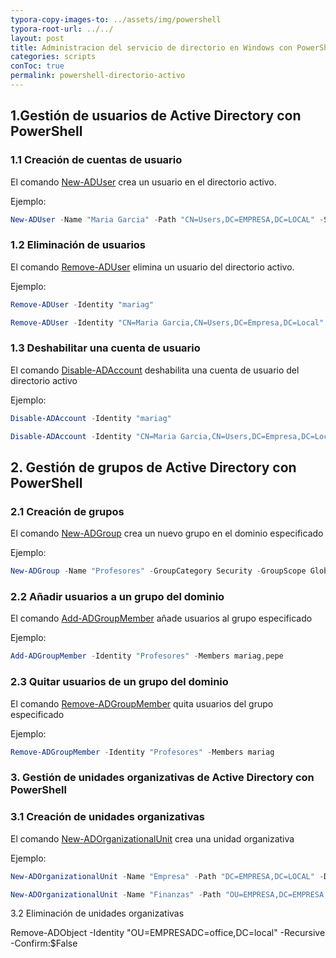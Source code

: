 ```yaml
---
typora-copy-images-to: ../assets/img/powershell
typora-root-url: ../../
layout: post
title: Administracion del servicio de directorio en Windows con PowerShell
categories: scripts
conToc: true
permalink: powershell-directorio-activo
---
```


## 1.Gestión de usuarios de Active Directory con PowerShell 

### 1.1 Creación de cuentas de usuario 

El comando [New-ADUser](https://docs.microsoft.com/en-us/previous-versions/windows/it-pro/windows-server-2008-R2-and-2008/ee617253(v=technet.10)?redirectedfrom=MSDN) crea un usuario en el directorio activo.

Ejemplo:

```powershell
New-ADUser -Name "Maria Garcia" -Path "CN=Users,DC=EMPRESA,DC=LOCAL" -SamAccountName "mariag" -UserPrincipalName "mariap@EMPRESA.LOCAL" -AccountPassword (ConvertTo-SecureString "aso2023." -AsPlainText -Force) -GivenName "Maria" -Surname "Garcia" -ChangePasswordAtLogon $true -Enabled $true
```

### 1.2 Eliminación de usuarios

El comando [Remove-ADUser](https://docs.microsoft.com/en-us/powershell/module/addsadministration/remove-aduser?view=win10-ps) elimina un usuario del directorio activo.

Ejemplo:

```powershell
Remove-ADUser -Identity "mariag"
```

```powershell
Remove-ADUser -Identity "CN=Maria Garcia,CN=Users,DC=Empresa,DC=Local" 
```



### 1.3 Deshabilitar una cuenta de usuario

El comando [Disable-ADAccount](https://docs.microsoft.com/en-us/powershell/module/addsadministration/disable-adaccount?view=win10-ps) deshabilita una cuenta de usuario del directorio activo

Ejemplo:

```powershell
Disable-ADAccount -Identity "mariag" 
```

```powershell
Disable-ADAccount -Identity "CN=Maria Garcia,CN=Users,DC=Empresa,DC=Local" 
```



## 2. Gestión de grupos de Active Directory con PowerShell

### 2.1 Creación de grupos

El comando [New-ADGroup](https://docs.microsoft.com/en-us/powershell/module/addsadministration/new-adgroup?view=win10-ps) crea un nuevo grupo en el dominio especificado

Ejemplo:

```powershell
New-ADGroup -Name "Profesores" -GroupCategory Security -GroupScope Global -Path "CN=Users,DC=EMPRESA,DC=LOCAL"
```

### 2.2 Añadir usuarios a un grupo del dominio

El comando [Add-ADGroupMember](https://docs.microsoft.com/en-us/powershell/module/addsadministration/add-adgroupmember?view=win10-ps) añade usuarios al grupo especificado

Ejemplo:

```powershell
Add-ADGroupMember -Identity "Profesores" -Members mariag,pepe
```

### 2.3 Quitar usuarios de un grupo del dominio

El comando [Remove-ADGroupMember](https://docs.microsoft.com/en-us/powershell/module/addsadministration/remove-adgroupmember?view=win10-ps) quita usuarios del grupo especificado

Ejemplo:

```powershell
Remove-ADGroupMember -Identity "Profesores" -Members mariag
```



### 3. Gestión de unidades organizativas de Active Directory con PowerShell

### 3.1 Creación de unidades organizativas

El comando [New-ADOrganizationalUnit](https://docs.microsoft.com/en-us/powershell/module/addsadministration/new-adorganizationalunit?view=win10-ps) crea una unidad organizativa

Ejemplo:

```powershell
New-ADOrganizationalUnit -Name "Empresa" -Path "DC=EMPRESA,DC=LOCAL" -Description "Unidad Empresa"
```

```powershell
New-ADOrganizationalUnit -Name "Finanzas" -Path "OU=EMPRESA,DC=EMPRESA,DC=LOCAL" -Description "Unidad de finanzas"
```

3.2 Eliminación de unidades organizativas

Remove-ADObject -Identity "OU=EMPRESADC=office,DC=local" -Recursive -Confirm:$False

